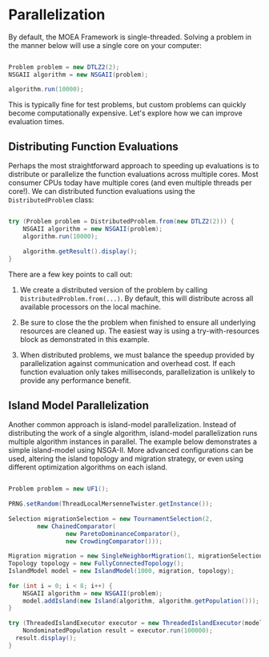 # Parallelization

By default, the MOEA Framework is single-threaded.  Solving a problem in the manner below will use a single core on your computer:

```java

Problem problem = new DTLZ2(2);
NSGAII algorithm = new NSGAII(problem);

algorithm.run(10000);
```

This is typically fine for test problems, but custom problems can quickly become computationally expensive.  Let's explore how we can
improve evaluation times.

## Distributing Function Evaluations

Perhaps the most straightforward approach to speeding up evaluations is to distribute or parallelize the function evaluations across
multiple cores.  Most consumer CPUs today have multiple cores (and even multiple threads per core!).  We can distributed function
evaluations using the `DistributedProblem` class:

```java

try (Problem problem = DistributedProblem.from(new DTLZ2(2))) {
    NSGAII algorithm = new NSGAII(problem);
    algorithm.run(10000);
			
    algorithm.getResult().display();
}
```

There are a few key points to call out:

1. We create a distributed version of the problem by calling `DistributedProblem.from(...)`.  By default, this will distribute across
   all available processors on the local machine.

2. Be sure to close the the problem when finished to ensure all underlying resources are cleaned up.  The easiest way is using a
   try-with-resources block as demonstrated in this example.
   
3. When distributed problems, we must balance the speedup provided by parallelization against communication and overhead cost.
   If each function evaluation only takes milliseconds, parallelization is unlikely to provide any performance benefit.

## Island Model Parallelization

Another common approach is island-model parallelization.  Instead of distributing the work of a single algorithm, island-model
parallelization runs multiple algorithm instances in parallel.  The example below demonstrates a simple island-model using
NSGA-II.  More advanced configurations can be used, altering the island topology and migration strategy, or even using different
optimization algorithms on each island.

```java

Problem problem = new UF1();
		
PRNG.setRandom(ThreadLocalMersenneTwister.getInstance());
		
Selection migrationSelection = new TournamentSelection(2, 
		new ChainedComparator(
				new ParetoDominanceComparator(),
				new CrowdingComparator()));
		
Migration migration = new SingleNeighborMigration(1, migrationSelection);
Topology topology = new FullyConnectedTopology();
IslandModel model = new IslandModel(1000, migration, topology);
		
for (int i = 0; i < 8; i++) {
	NSGAII algorithm = new NSGAII(problem);
	model.addIsland(new Island(algorithm, algorithm.getPopulation()));
}
		
try (ThreadedIslandExecutor executor = new ThreadedIslandExecutor(model)) {
	NondominatedPopulation result = executor.run(100000);
  result.display();
}
```
